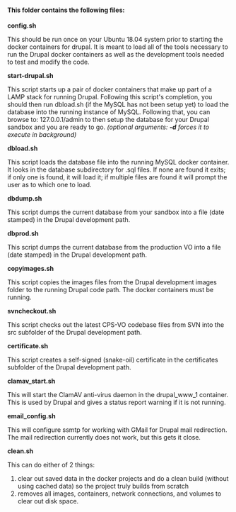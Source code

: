 #### This folder contains the following files:

**config.sh**

  This should be run once on your Ubuntu 18.04 system prior to starting the docker containers for drupal. It is meant to load all of the tools necessary to run the Drupal docker containers as well as the development tools needed to test and modify the code.

**start-drupal.sh**

  This script starts up a pair of docker containers that make up part of a LAMP stack for running Drupal. Following this script's completion, you should then run dbload.sh (if the MySQL has not been setup yet) to load the database into the running instance of MySQL. Following that, you can browse to: 127.0.0.1/admin to then setup the database for your Drupal sandbox and you are ready to go. _(optional arguments: **-d** forces it to execute in background)_

**dbload.sh**

  This script loads the database file into the running MySQL docker container. It looks in the database subdirectory for .sql files. If none are found it exits; if only one is found, it will load it; if multiple files are found it will prompt the user as to which one to load.

**dbdump.sh**

  This script dumps the current database from your sandbox into a file (date stamped) in the Drupal development path.

**dbprod.sh**

  This script dumps the current database from the production VO into a file (date stamped) in the Drupal development path.

**copyimages.sh**

  This script copies the images files from the Drupal development images folder to the running Drupal code path. The docker containers must be running.

**svncheckout.sh**

  This script checks out the latest CPS-VO codebase files from SVN into the src subfolder of the Drupal development path.

**certificate.sh**

  This script creates a self-signed (snake-oil) certificate in the certificates subfolder of the Drupal development path.

**clamav_start.sh**

  This will start the ClamAV anti-virus daemon in the drupal_www_1 container. This is used by Drupal and gives a status report warning if it is not running.

**email_config.sh**

  This will configure ssmtp for working with GMail for Drupal mail redirection. The mail redirection currently does not work, but this gets it close.

**clean.sh**

  This can do either of 2 things:
  1) clear out saved data in the docker projects and do a clean build (without using cached data) so the project truly builds from scratch
  2) removes all images, containers, network connections, and volumes to clear out disk space.


